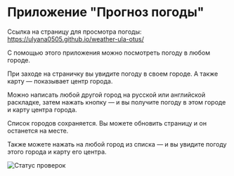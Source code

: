 # Приложение "Прогноз погоды"

Ссылка на страницу для просмотра погоды: https://ulyana0505.github.io/weather-ula-otus/

С помощью этого приложения можно посмотреть погоду в любом городе.

При заходе на страничку вы увидите погоду в своем городе. А также карту — показывает центр города.

Можно написать любой другой город на русской или английской раскладке, затем нажать кнопку — и вы получите погоду в этом городе и карту центра города.

Список городов сохраняется. Вы можете обновить страницу и он останется на месте.

Также можете нажать на любой город из списка — и вы увидите погоду этого города и карту его центра.

![Статус проверок](https://github.com/Ulyana0505/weather-ula-otus/actions/workflows/sanity-check.yml/badge.svg)
